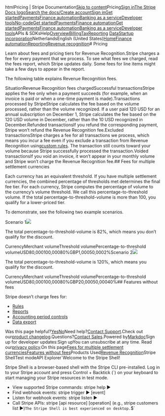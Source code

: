 htmlPricing | Stripe Documentation[Skip to content](#main-content)Pricing[Sign in](https://dashboard.stripe.com/login?redirect=https%3A%2F%2Fdocs.stripe.com%2Frevenue-recognition%2Fpricing)[The Stripe Docs logo](/)[Search the docs/](#)[Create account](https://dashboard.stripe.com/register)[Sign in](https://dashboard.stripe.com/login?redirect=https%3A%2F%2Fdocs.stripe.com%2Frevenue-recognition%2Fpricing)[Get started](/get-started)[Payments](/payments)[Finance automation](/finance-automation)[Banking as a service](/financial-services)[Developer tools](/development)[No-code](/no-code)[Get started](/get-started)[Payments](/payments)[Finance automation](/finance-automation)[](#)[Get started](/get-started)[Payments](/payments)[Finance automation](/finance-automation)[Banking as a service](/financial-services)[Developer tools](/development)[](#)APIs & SDKsHelp[Overview](/docs/finance-automation)[Billing](#)[Tax](#)[Reporting](#)
[Data](#)[Startup incorporation](#)NetherlandsEnglish (United States)[](#)[](#)[Home](/docs)[Finance automation](/docs/finance-automation)[Reporting](/docs/stripe-reports)[Revenue recognition](/docs/revenue-recognition)# Pricing

Learn about fees and pricing tiers for Revenue Recognition.Stripe charges a fee for every payment that we process. To see what fees we charged, read the fees report, which Stripe updates daily. Some fees for line items might take a few days to appear in the report.

The following table explains Revenue Recognition fees.

SituationRevenue Recognition fees chargedSuccessful transactionsStripe applies the fee only when a payment succeeds (for example, when an invoice is paid or when a one-time payment is made).Transactions processed by StripeStripe calculates the fee based on the volume processed, rather than the volume recognized. If a user paid 120 USD for an annual subscription on December 1, Stripe calculates the fee based on the 120 USD volume in December, rather than the 10 USD recognized in December.Refunded transactionsIf you refund the corresponding payment, Stripe won’t refund the Revenue Recognition fee.Excluded transactionsStripe charges a fee for all transactions we process, which means you incur a fee even if you exclude a transaction from Revenue Recognition using[custom rules](/revenue-recognition/rules). The transaction still counts toward your volume because Stripe successfully processed the transaction.Voided transactionsIf you void an invoice, it won’t appear in your monthly volume and Stripe won’t charge the Revenue Recognition fee.## Fees for multiple settlement currencies

Each currency has an equivalent threshold. If you have multiple settlement currencies, the combined percentage of thresholds met determines the final fee tier. For each currency, Stripe computes the percentage of volume to the currency’s volume threshold. We call this percentage-to-threshold volume. If the total percentage-to-threshold-volume is more than 100, you qualify for a lower-priced tier.

To demonstrate, see the following two example scenarios.

Scenario 1![](https://b.stripecdn.com/docs-statics-srv/assets/fcc3a1c24df6fcffface6110ca4963de.svg)

The total percentage-to-threshold-volume is 82%, which means you don’t qualify for the discount.

CurrencyMerchant volumeThreshold volumePercentage-to-threshold volumeUSD80,000100,00080%GBP1,00050,0002%Scenario 2![](https://b.stripecdn.com/docs-statics-srv/assets/fcc3a1c24df6fcffface6110ca4963de.svg)

The total percentage-to-threshold-volume is 120%, which means you qualify for the discount.

CurrencyMerchant volumeThreshold volumePercentage-to-threshold volumeUSD80,000100,00080%GBP20,00050,00040%## Features without fees

Stripe doesn’t charge fees for:

- [Rules](/revenue-recognition/rules)
- [Reports](/revenue-recognition/reports)
- [Accounting period controls](/revenue-recognition/accounting-period-control)
- [Data export](/revenue-recognition/api)

Was this page helpful?[Yes](#)[No](#)Need help?[Contact Support](https://support.stripe.com/).Check out our[product changelog](https://stripe.com/blog/changelog).Questions?[Contact Sales](https://stripe.com/contact/sales).Powered by[Markdoc](https://markdoc.dev)Sign up for developer updates:Sign upYou can unsubscribe at any time. Read our[privacy policy](https://stripe.com/privacy).On this page[Fees for multiple settlement currencies](#fees-for-multiple-settlement-currencies)[Features without fees](#features-without-fees)Products Used[Revenue Recognition](/billing/revenue-recognition)Stripe ShellTest modeAPI Explorer[](https://stripe.com/docs/stripe-cli#install)`Welcome to the Stripe Shell!

Stripe Shell is a browser-based shell with the Stripe CLI pre-installed. Log in to your
Stripe account and press Control + Backtick (`) on your keyboard to start managing your Stripe
resources in test mode.

- View supported Stripe commands: stripe help ▶️
- Find webhook events: stripe trigger ▶️ [event]
- Listen for webhook events: stripe listen ▶
- Call Stripe APIs: stripe [api resource] [operation] (e.g., stripe customers list ▶️)`The Stripe Shell is best experienced on desktop.`$`